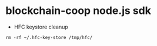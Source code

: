 # blockchain-coop node.js sdk

  *  HFC keystore cleanup

```
rm -rf ~/.hfc-key-store /tmp/hfc/
```
